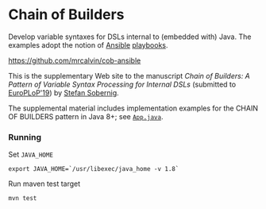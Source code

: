 # Chain of Builders

Develop variable syntaxes for DSLs internal to (embedded with)
Java. The examples adopt the notion of [Ansible](https://www.ansible.com/) [playbooks](https://docs.ansible.com/ansible/latest/user_guide/playbooks.html).

https://github.com/mrcalvin/cob-ansible

This is the supplementary Web site to the manuscript *Chain of
Builders: A Pattern of Variable Syntax Processing for Internal DSLs*
(submitted to [EuroPLoP'19](http://europlop.net/content/call-papers-europlop-2019)) by
[Stefan Sobernig](https://nm.wu.ac.at/nm/sobernig).

The supplemental material includes implementation examples for the
CHAIN OF BUILDERS pattern in Java 8+; see
[`App.java`](src/main/java/at/ac/wu/nm/ansible/App.java).

### Running

Set `JAVA_HOME`

```
export JAVA_HOME=`/usr/libexec/java_home -v 1.8`
```

Run maven test target

```
mvn test
```











